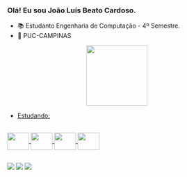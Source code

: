 ### Olá! Eu sou João Luís Beato Cardoso.

- 📚 Estudanto Engenharia de Computação - 4º Semestre.
- 🏫 PUC-CAMPINAS

<div align="center">
  <a href="https://github.com/JoaoLuisBeato">
  <img height="140em" src="https://github-readme-stats.vercel.app/api/top-langs/?username=JoaoLuisBeato&layout=compact&langs_count=7&theme=tokyonight"/>
</div>

- Estudando:   
<div style="display: inline_block"><br>
  <img align="center" height="40" width="50" src="https://cdn.jsdelivr.net/gh/devicons/devicon/icons/c/c-original.svg"/>
  <img align="center" height="40" width="50" src="https://cdn.jsdelivr.net/gh/devicons/devicon/icons/cplusplus/cplusplus-original.svg"/>
  <img align="center" height="40" width="50" src="https://cdn.jsdelivr.net/gh/devicons/devicon/icons/javascript/javascript-original.svg"/>
  <img align="center" height="40" width="50" src="https://cdn.jsdelivr.net/gh/devicons/devicon/icons/java/java-original-wordmark.svg"/>
</div> 
  
##
  
<div> 
  <a href="https://instagram.com/JoaoLuisBeato" target="_blank"><img src="https://img.shields.io/badge/-Instagram-%23E4405F?style=for-the-badge&logo=instagram&logoColor=white" target="_blank"></a>
  <a href = "joaoluisbeato@outlook.com"><img src="https://img.shields.io/badge/Microsoft_Outlook-0078D4?style=for-the-badge&logo=microsoft-outlook&logoColor=white" target="_blank"></a>
  <a href = "https://t.me/JoaoLuisBeato"><img src="https://img.shields.io/badge/Telegram-2CA5E0?style=for-the-badge&logo=telegram&logoColor=white" target="_blank"></a>
  
  
  
  </div>
